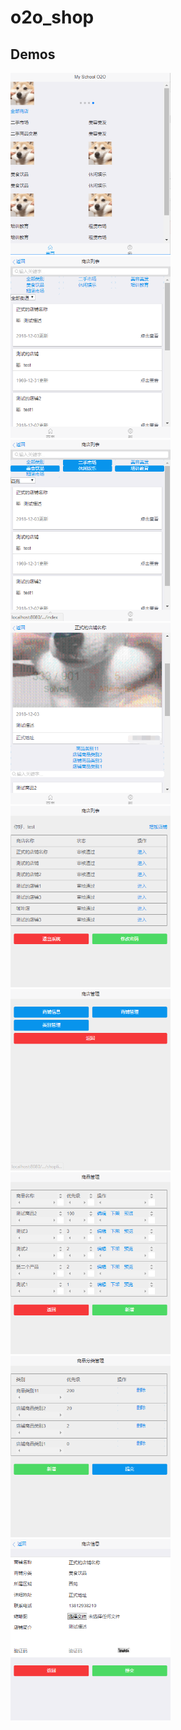 # o2o_shop

## Demos

<img src="/demo1.png" width="256px"/>
<img src="/demo2.png" width="256px"/>
<img src="/demo3.png" width="256px"/>
<img src="/demo4.png" width="256px"/>
<img src="/demo5.png" width="256px"/>
<img src="/demo6.png" width="256px"/>
<img src="/demo7.png" width="256px"/>
<img src="/demo8.png" width="256px"/>
<img src="/demo9.png" width="256px"/>
